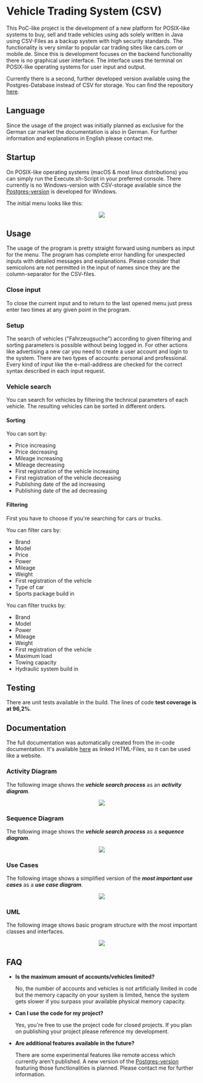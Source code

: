 <!--Copyright Andrik Seeger 2022-->

# Vehicle Trading System (CSV)
This PoC-like project is the development of a new platform for POSIX-like systems to buy, sell and trade vehicles using ads solely written in Java using CSV-Files as a backup system with high security standards.
The functionality is very similar to popular car trading sites like cars.com or mobile.de. Since this is development focuses on the backend functionality there is no graphical user interface. 
The interface uses the terminal on POSIX-like operating systems for user input and output.

Currently there is a second, further developed version available using the Postgres-Database instead of CSV for storage.
You can find the repository <a href="https://github.com/AndrikSeeger/VehicleTradingSystem_POSTGRES" target="_blank">here</a>.

## Language
Since the usage of the project was initially planned as exclusive for the German car market the documentation is also in German.
For further information and explanations in English please contact me.

## Startup
On POSIX-like operating systems (macOS & most linux distributions) you can simply run the Execute.sh-Script in your preferred console.
There currently is no Windows-version with CSV-storage available since the <a href="https://github.com/AndrikSeeger/VehicleTradingSystem_POSTGRES" target="_blank">Postgres-version</a> is developed for Windows.

The initial menu looks like this:
<p align="center">
<img src="https://raw.githubusercontent.com/AndrikSeeger/VehicleTradingSystem_CSV/master/Ressources/Startup.png"/>
</p>

## Usage
The usage of the program is pretty straight forward using numbers as input for the menu. The program has complete error handling for unexpected inputs with detailed messages and explanations. Please consider that semicolons are not permitted in the input of names since they are the column-separator for the CSV-files. 

### Close input
To close the current input and to return to the last opened menu just press enter two times at any given point in the program.

### Setup
The search of vehicles ("Fahrzeugsuche") according to given filtering and sorting parameters is possible without being logged in. For other actions like advertising a new car you need to create a user account and login to the system. There are two types of accounts: personal and professional. Every kind of input like the e-mail-address are checked for the correct syntax described in each input request.

### Vehicle search
You can search for vehicles by filtering the technical parameters of each vehicle. The resulting vehicles can be sorted in different orders.

#### Sorting
You can sort by:
* Price increasing
* Price decreasing
* Mileage increasing
* Mileage decreasing
* First registration of the vehicle increasing
* First registration of the vehicle decreasing
* Publishing date of the ad increasing
* Publishing date of the ad decreasing

#### Filtering
First you have to choose if you're searching for cars or trucks.

You can filter cars by:
* Brand
* Model
* Price
* Power
* Mileage
* Weight
* First registration of the vehicle
* Type of car
* Sports package build in

You can filter trucks by:
* Brand
* Model
* Power
* Mileage
* Weight
* First registration of the vehicle
* Maximum load
* Towing capacity
* Hydraulic system build in

## Testing
There are unit tests available in the build. The lines of code **test coverage is at 96,2%**.

## Documentation
The full documentation was automatically created from the in-code documentation.
It's available <a href="Documentation" target="_blank">here</a> as linked HTML-Files, so it can be used like a website.

### Activity Diagram

The following image shows the **_vehicle search process_** as an **_activity diagram_**.

<p align="center">
<img src="https://raw.githubusercontent.com/AndrikSeeger/VehicleTradingSystem_CSV/master/Ressources/Activity_Diagram.png"/>
</p>

### Sequence Diagram

The following image shows the **_vehicle search process_** as a **_sequence diagram_**.

<p align="center">
<img src="https://raw.githubusercontent.com/AndrikSeeger/VehicleTradingSystem_CSV/master/Ressources/Sequence_Diagram.png"/>
</p>

### Use Cases

The following image shows a simplified version of the **_most important use cases_** as a **_use case diagram_**.

<p align="center">
<img src="https://raw.githubusercontent.com/AndrikSeeger/VehicleTradingSystem_CSV/master/Ressources/UseCases.png"/>
</p>

### UML

The following image shows basic program structure with the most important classes and interfaces.

<p align="center">
<img src="https://raw.githubusercontent.com/AndrikSeeger/VehicleTradingSystem_CSV/master/Ressources/UML.png"/>
</p>

## FAQ
* **Is the maximum amount of accounts/vehicles limited?**
 
    No, the number of accounts and vehicles is not artificially limited in code but the memory capacity on your system is limited, hence the system gets slower if you surpass your available physical memory capacity.
    
* **Can I use the code for my project?**
 
    Yes, you're free to use the project code for closed projects. If you plan on publishing your project please reference my development.
    
* **Are additional features available in the future?**
 
    There are some experimental features like remote access which currently aren't published. A new version of the <a href="https://github.com/AndrikSeeger/VehicleTradingSystem_POSTGRES" target="_blank">Postgres-version</a> featuring those functionalities is planned. Please contact me for further information.
